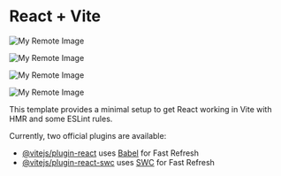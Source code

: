 # React + Vite

![My Remote Image](https://www.udrop.com/cache/plugins/filepreviewer/1697229/254783f190d08d29291cfef7ba281caf444e980df0faa5c985472a9c07be35de/1100x800_cropped.jpg)

![My Remote Image](https://www.udrop.com/cache/plugins/filepreviewer/1697228/a76178140af2e419a5969fde2ccebb53da5aa6cd3aed3144c3cb34fc464604fd/1100x800_cropped.jpg)

![My Remote Image](https://www.udrop.com/cache/plugins/filepreviewer/1697227/29636e2eaff8a4653aa5666acd6dca226a581dbe56c7c02e5858f81abe019b58/1100x800_cropped.jpg)

![My Remote Image](https://www.udrop.com/cache/plugins/filepreviewer/1697230/512f79e2edb787dea3e622f500795cc360d593301f7904a7b8eb11e599c0ae57/1100x800_cropped.jpg)

This template provides a minimal setup to get React working in Vite with HMR and some ESLint rules.

Currently, two official plugins are available:

- [@vitejs/plugin-react](https://github.com/vitejs/vite-plugin-react/blob/main/packages/plugin-react/README.md) uses [Babel](https://babeljs.io/) for Fast Refresh
- [@vitejs/plugin-react-swc](https://github.com/vitejs/vite-plugin-react-swc) uses [SWC](https://swc.rs/) for Fast Refresh
